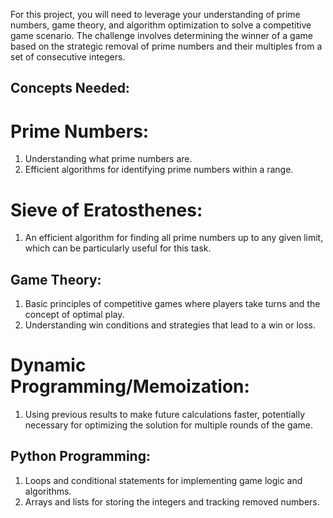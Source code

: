 For this project, you will need to leverage your understanding of prime numbers, game theory, and algorithm optimization to solve a competitive game scenario. The challenge involves determining the winner of a game based on the strategic removal of prime numbers and their multiples from a set of consecutive integers.

## Concepts Needed:
# Prime Numbers:
1. Understanding what prime numbers are.
2. Efficient algorithms for identifying prime numbers within a range.

# Sieve of Eratosthenes:
1. An efficient algorithm for finding all prime numbers up to any given limit, which can be particularly useful for this task.

## Game Theory:
1. Basic principles of competitive games where players take turns and the concept of optimal play.
2. Understanding win conditions and strategies that lead to a win or loss.

# Dynamic Programming/Memoization:
1. Using previous results to make future calculations faster, potentially necessary for optimizing the solution for multiple rounds of the game.

## Python Programming:
1. Loops and conditional statements for implementing game logic and algorithms.
2. Arrays and lists for storing the integers and tracking removed numbers.

